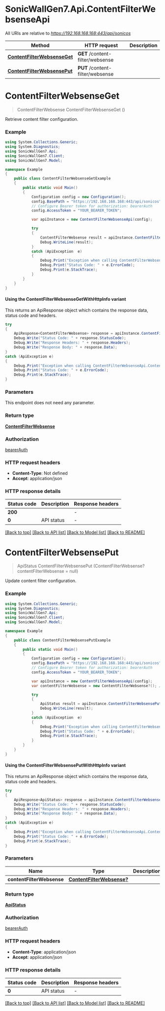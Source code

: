 # SonicWallGen7.Api.ContentFilterWebsenseApi

All URIs are relative to *https://192.168.168.168:443/api/sonicos*

| Method | HTTP request | Description |
|--------|--------------|-------------|
| [**ContentFilterWebsenseGet**](ContentFilterWebsenseApi.md#contentfilterwebsenseget) | **GET** /content-filter/websense |  |
| [**ContentFilterWebsensePut**](ContentFilterWebsenseApi.md#contentfilterwebsenseput) | **PUT** /content-filter/websense |  |

<a id="contentfilterwebsenseget"></a>
# **ContentFilterWebsenseGet**
> ContentFilterWebsense ContentFilterWebsenseGet ()



Retrieve content filter configuration.

### Example
```csharp
using System.Collections.Generic;
using System.Diagnostics;
using SonicWallGen7.Api;
using SonicWallGen7.Client;
using SonicWallGen7.Model;

namespace Example
{
    public class ContentFilterWebsenseGetExample
    {
        public static void Main()
        {
            Configuration config = new Configuration();
            config.BasePath = "https://192.168.168.168:443/api/sonicos";
            // Configure Bearer token for authorization: bearerAuth
            config.AccessToken = "YOUR_BEARER_TOKEN";

            var apiInstance = new ContentFilterWebsenseApi(config);

            try
            {
                ContentFilterWebsense result = apiInstance.ContentFilterWebsenseGet();
                Debug.WriteLine(result);
            }
            catch (ApiException  e)
            {
                Debug.Print("Exception when calling ContentFilterWebsenseApi.ContentFilterWebsenseGet: " + e.Message);
                Debug.Print("Status Code: " + e.ErrorCode);
                Debug.Print(e.StackTrace);
            }
        }
    }
}
```

#### Using the ContentFilterWebsenseGetWithHttpInfo variant
This returns an ApiResponse object which contains the response data, status code and headers.

```csharp
try
{
    ApiResponse<ContentFilterWebsense> response = apiInstance.ContentFilterWebsenseGetWithHttpInfo();
    Debug.Write("Status Code: " + response.StatusCode);
    Debug.Write("Response Headers: " + response.Headers);
    Debug.Write("Response Body: " + response.Data);
}
catch (ApiException e)
{
    Debug.Print("Exception when calling ContentFilterWebsenseApi.ContentFilterWebsenseGetWithHttpInfo: " + e.Message);
    Debug.Print("Status Code: " + e.ErrorCode);
    Debug.Print(e.StackTrace);
}
```

### Parameters
This endpoint does not need any parameter.
### Return type

[**ContentFilterWebsense**](ContentFilterWebsense.md)

### Authorization

[bearerAuth](../README.md#bearerAuth)

### HTTP request headers

 - **Content-Type**: Not defined
 - **Accept**: application/json


### HTTP response details
| Status code | Description | Response headers |
|-------------|-------------|------------------|
| **200** |  |  -  |
| **0** | API status |  -  |

[[Back to top]](#) [[Back to API list]](../README.md#documentation-for-api-endpoints) [[Back to Model list]](../README.md#documentation-for-models) [[Back to README]](../README.md)

<a id="contentfilterwebsenseput"></a>
# **ContentFilterWebsensePut**
> ApiStatus ContentFilterWebsensePut (ContentFilterWebsense? contentFilterWebsense = null)



Update content filter configuration.

### Example
```csharp
using System.Collections.Generic;
using System.Diagnostics;
using SonicWallGen7.Api;
using SonicWallGen7.Client;
using SonicWallGen7.Model;

namespace Example
{
    public class ContentFilterWebsensePutExample
    {
        public static void Main()
        {
            Configuration config = new Configuration();
            config.BasePath = "https://192.168.168.168:443/api/sonicos";
            // Configure Bearer token for authorization: bearerAuth
            config.AccessToken = "YOUR_BEARER_TOKEN";

            var apiInstance = new ContentFilterWebsenseApi(config);
            var contentFilterWebsense = new ContentFilterWebsense?(); // ContentFilterWebsense? |  (optional) 

            try
            {
                ApiStatus result = apiInstance.ContentFilterWebsensePut(contentFilterWebsense);
                Debug.WriteLine(result);
            }
            catch (ApiException  e)
            {
                Debug.Print("Exception when calling ContentFilterWebsenseApi.ContentFilterWebsensePut: " + e.Message);
                Debug.Print("Status Code: " + e.ErrorCode);
                Debug.Print(e.StackTrace);
            }
        }
    }
}
```

#### Using the ContentFilterWebsensePutWithHttpInfo variant
This returns an ApiResponse object which contains the response data, status code and headers.

```csharp
try
{
    ApiResponse<ApiStatus> response = apiInstance.ContentFilterWebsensePutWithHttpInfo(contentFilterWebsense);
    Debug.Write("Status Code: " + response.StatusCode);
    Debug.Write("Response Headers: " + response.Headers);
    Debug.Write("Response Body: " + response.Data);
}
catch (ApiException e)
{
    Debug.Print("Exception when calling ContentFilterWebsenseApi.ContentFilterWebsensePutWithHttpInfo: " + e.Message);
    Debug.Print("Status Code: " + e.ErrorCode);
    Debug.Print(e.StackTrace);
}
```

### Parameters

| Name | Type | Description | Notes |
|------|------|-------------|-------|
| **contentFilterWebsense** | [**ContentFilterWebsense?**](ContentFilterWebsense?.md) |  | [optional]  |

### Return type

[**ApiStatus**](ApiStatus.md)

### Authorization

[bearerAuth](../README.md#bearerAuth)

### HTTP request headers

 - **Content-Type**: application/json
 - **Accept**: application/json


### HTTP response details
| Status code | Description | Response headers |
|-------------|-------------|------------------|
| **0** | API status |  -  |

[[Back to top]](#) [[Back to API list]](../README.md#documentation-for-api-endpoints) [[Back to Model list]](../README.md#documentation-for-models) [[Back to README]](../README.md)

